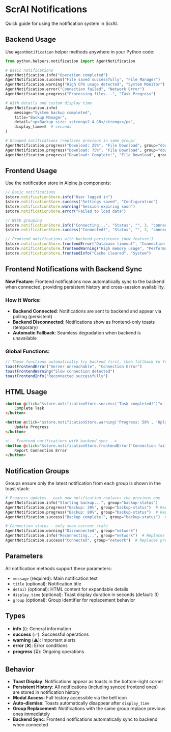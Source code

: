 # ScrAI Notifications

Quick guide for using the notification system in ScrAI.

## Backend Usage

Use `AgentNotification` helper methods anywhere in your Python code:

```python
from python.helpers.notification import AgentNotification

# Basic notifications
AgentNotification.info("Operation completed")
AgentNotification.success("File saved successfully", "File Manager")
AgentNotification.warning("High CPU usage detected", "System Monitor")
AgentNotification.error("Connection failed", "Network Error")
AgentNotification.progress("Processing files...", "Task Progress")

# With details and custom display time
AgentNotification.info(
    message="System backup completed",
    title="Backup Manager",
    detail="<p>Backup size: <strong>2.4 GB</strong></p>",
    display_time=8  # seconds
)

# Grouped notifications (replaces previous in same group)
AgentNotification.progress("Download: 25%", "File Download", group="download-status")
AgentNotification.progress("Download: 75%", "File Download", group="download-status")  # Replaces previous
AgentNotification.progress("Download: Complete!", "File Download", group="download-status")  # Replaces previous
```

## Frontend Usage

Use the notification store in Alpine.js components:

```javascript
// Basic notifications
$store.notificationStore.info("User logged in")
$store.notificationStore.success("Settings saved", "Configuration")
$store.notificationStore.warning("Session expiring soon")
$store.notificationStore.error("Failed to load data")

// With grouping
$store.notificationStore.info("Connecting...", "Status", "", 3, "connection")
$store.notificationStore.success("Connected!", "Status", "", 3, "connection")  // Replaces previous

// Frontend notifications with backend persistence (new feature!)
$store.notificationStore.frontendError("Database timeout", "Connection Error")
$store.notificationStore.frontendWarning("High memory usage", "Performance")
$store.notificationStore.frontendInfo("Cache cleared", "System")
```

## Frontend Notifications with Backend Sync

**New Feature**: Frontend notifications now automatically sync to the backend when connected, providing persistent history and cross-session availability.

### How it Works:
- **Backend Connected**: Notifications are sent to backend and appear via polling (persistent)
- **Backend Disconnected**: Notifications show as frontend-only toasts (temporary)
- **Automatic Fallback**: Seamless degradation when backend is unavailable

### Global Functions:
```javascript
// These functions automatically try backend first, then fallback to frontend-only
toastFrontendError("Server unreachable", "Connection Error")
toastFrontendWarning("Slow connection detected")
toastFrontendInfo("Reconnected successfully")
```

## HTML Usage

```html
<button @click="$store.notificationStore.success('Task completed!')">
    Complete Task
</button>

<button @click="$store.notificationStore.warning('Progress: 50%', 'Upload', '', 5, 'upload-progress')">
    Update Progress
</button>

<!-- Frontend notifications with backend sync -->
<button @click="$store.notificationStore.frontendError('Connection failed', 'Network')">
    Report Connection Error
</button>
```

## Notification Groups

Groups ensure only the latest notification from each group is shown in the toast stack:

```python
# Progress updates - each new notification replaces the previous one
AgentNotification.info("Starting backup...", group="backup-status")
AgentNotification.progress("Backup: 30%", group="backup-status")  # Replaces previous
AgentNotification.progress("Backup: 80%", group="backup-status")  # Replaces previous
AgentNotification.success("Backup complete!", group="backup-status")  # Replaces previous

# Connection status - only show current state
AgentNotification.warning("Disconnected", group="network")
AgentNotification.info("Reconnecting...", group="network")  # Replaces previous
AgentNotification.success("Connected", group="network")  # Replaces previous
```

## Parameters

All notification methods support these parameters:

- `message` (required): Main notification text
- `title` (optional): Notification title
- `detail` (optional): HTML content for expandable details
- `display_time` (optional): Toast display duration in seconds (default: 3)
- `group` (optional): Group identifier for replacement behavior

## Types

- **info** (ℹ️): General information
- **success** (✅): Successful operations
- **warning** (⚠️): Important alerts
- **error** (❌): Error conditions
- **progress** (⏳): Ongoing operations

## Behavior

- **Toast Display**: Notifications appear as toasts in the bottom-right corner
- **Persistent History**: All notifications (including synced frontend ones) are stored in notification history
- **Modal Access**: Full history accessible via the bell icon
- **Auto-dismiss**: Toasts automatically disappear after `display_time`
- **Group Replacement**: Notifications with the same group replace previous ones immediately
- **Backend Sync**: Frontend notifications automatically sync to backend when connected
